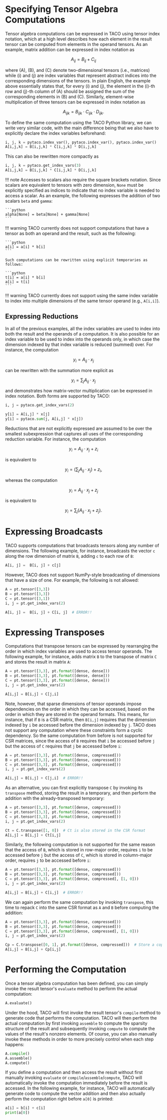 # Specifying Tensor Algebra Computations

Tensor algebra computations can be expressed in TACO using tensor index
notation, which at a high level describes how each element in the result tensor
can be computed from elements in the operand tensors. As an example, matrix
addition can be expressed in index notation as 

$$A_{ij} = B_{ij} + C_{ij}$$

where \(A\), \(B\), and \(C\) denote two-dimensional tensors (i.e., matrices)
while \(i\) and \(j\) are index variables that represent abstract indices into
the corresponding dimensions of the tensors.  In plain English, the example
above essentially states that, for every \(i\) and \(j\), the element in the
\(i\)-th row and \(j\)-th column of \(A\) should be assigned the sum of the
corresponding elements in \(B\) and \(C\). Similarly, element-wise
multiplication of three tensors can be expressed in index notation as 

$$A_{ijk} = B_{ijk} \cdot C_{ijk} \cdot D_{ijk}.$$

To define the same computation using the TACO Python library, we can write very
similar code, with the main difference being that we also have to explicitly
declare the index variables beforehand:

```python
i, j, k = pytaco.index_var(), pytaco.index_var(), pytaco.index_var()
A[i,j,k] = B[i,j,k] * C[i,j,k] * D[i,j,k]
```

This can also be rewritten more compactly as

```python
i, j, k = pytaco.get_index_vars(3)
A[i,j,k] = B[i,j,k] * C[i,j,k] * D[i,j,k]
```

!!! note
    Accesses to scalars also require the square brackets notation.  Since
    scalars are equivalent to tensors with zero dimension, `None` must be
    explicitly specified as indices to indicate that no index variable is
    needed to access a scalar.  As an example, the following expresses the
    addition of two scalars `beta` and `gamma`:

    ```python
    alpha[None] = beta[None] + gamma[None]
    ```

!!! warning
    TACO currently does not support computations that have a tensor as both an 
    operand and the result, such as the following:

    ```python
    a[i] = a[i] * b[i]
    ```

    Such computations can be rewritten using explicit temporaries as follows:

    ```python
    t[i] = a[i] * b[i]
    a[i] = t[i]
    ```

!!! warning
    TACO currently does not support using the same index variable to index into 
    multiple dimensions of the same tensor operand (e.g., `A[i,i]`).

## Expressing Reductions

In all of the previous examples, all the index variables are used to index into
both the result and the operands of a computation.  It is also possible for
an index variable to be used to index into the operands only, in which case the
dimension indexed by that index variable is reduced (summed) over. For 
instance, the computation 

$$y_{i} = A_{ij} \cdot x_{j}$$

can be rewritten with the summation more explicit as 

$$y_{i} = \sum_{j} A_{ij} \cdot x_j$$ 

and demonstrates how matrix-vector multiplication can be expressed in index
notation.  Both forms are supported by TACO:

```python
i, j = pytaco.get_index_vars(2)

y[i] = A[i,j] * x[j]
y[i] = pytaco.sum(j, A[i,j] * x[j])
```

Reductions that are not explicitly expressed are assumed to be over the
smallest subexpression that captures all uses of the corresponding reduction
variable. For instance, the computation 

$$y_{i} = A_{ij} \cdot x_{j} + z_{i}$$

is equivalent to 

$$y_i = \big(\sum_{j} A_{ij} \cdot x_j\big) + z_i,$$

whereas the computation 

$$y_{i} = A_{ij} \cdot x_{j} + z_{j}$$

is equivalent to 

$$y_i = \sum_{j} \big(A_{ij} \cdot x_j + z_j\big).$$

# Expressing Broadcasts

TACO supports computations that broadcasts tensors along any number of
dimensions.  The following example, for instance, broadcasts the vector `c` 
along the row dimension of matrix `B`, adding `c` to each row of `B`:

```python
A[i, j] =  B[i, j] + c[j]
```

However, TACO does not support NumPy-style broadcasting of dimensions that have 
a size of one.  For example, the following is not allowed:

```python
A = pt.tensor([3,3])
B = pt.tensor([3,3])
C = pt.tensor([3,1])
i, j = pt.get_index_vars(2)

A[i, j] =  B[i, j] + C[i, j]  # ERROR!!
```

# Expressing Transposes

Computations that transpose tensors can be expressed by rearranging the order 
in which index variables are used to access tensor operands.  The following
example, for instance, adds matrix `B` to the transpose of matrix `C` and
stores the result in matrix `A`:

```python
A = pt.tensor([3,3], pt.format([dense, dense]))
B = pt.tensor([3,3], pt.format([dense, dense]))
C = pt.tensor([3,3], pt.format([dense, dense]))
i, j = pt.get_index_vars(2)

A[i,j] = B[i,j] + C[j,i]
```

Note, however, that sparse dimensions of tensor operands impose dependencies on
the order in which they can be accessed, based on the order in which they are
stored in the operand formats.  This means, for instance, that if `B` is a CSR
matrix, then `B[i,j]` requires that the dimension indexed by `i` be accessed
before the dimension indexed by `j`.  TACO does not support any computation
where these constraints form a cyclic dependency.  So the same computation from
before is not supported for CSR matrices, since the access of `B` requires that
`i` be accessed before `j` but the access of `C` requires that `j` be accessed
before `i`:

```python
A = pt.tensor([3,3], pt.format([dense, compressed]))
B = pt.tensor([3,3], pt.format([dense, compressed]))
C = pt.tensor([3,3], pt.format([dense, compressed]))
i, j = pt.get_index_vars(2)

A[i,j] = B[i,j] + C[j,i]  # ERROR!!
```

As an alternative, you can first explicitly transpose `C` by invoking its
`transpose` method, storing the result in a temporary, and then perform the
addition with the already-transposed temporary:

```python
A = pt.tensor([3,3], pt.format([dense, compressed]))
B = pt.tensor([3,3], pt.format([dense, compressed]))
C = pt.tensor([3,3], pt.format([dense, compressed]))
i, j = pt.get_index_vars(2)

Ct = C.transpose([1, 0])  # Ct is also stored in the CSR format
A[i,j] = B[i,j] + Ct[i,j]
```

Similarly, the following computation is not supported for the same reason that
the access of `B`, which is stored in row-major order, requires `i` to be
accessed before `j` but the access of `C`, which is stored in column-major
order, requires `j` to be accessed before `i`:

```python
A = pt.tensor([3,3], pt.format([dense, compressed]))
B = pt.tensor([3,3], pt.format([dense, compressed]))
C = pt.tensor([3,3], pt.format([dense, compressed], [1, 0]))
i, j = pt.get_index_vars(2)

A[i,j] = B[i,j] + C[i,j]  # ERROR!!
```

We can again perform the same computation by invoking `transpose`, this time to
repack `C` into the same CSR format as `A` and `B` before computing the 
addition:

```python
A = pt.tensor([3,3], pt.format([dense, compressed]))
B = pt.tensor([3,3], pt.format([dense, compressed]))
C = pt.tensor([3,3], pt.format([dense, compressed], [1, 0]))
i, j = pt.get_index_vars(2)

Cp = C.transpose([0, 1], pt.format([dense, compressed]))  # Store a copy of C in the CSR format
A[i,j] = B[i,j] + Cp[i,j]
```

# Performing the Computation

Once a tensor algebra computation has been defined, you can simply invoke the
result tensor's `evaluate` method to perform the actual computation:

```python
A.evaluate()
```

Under the hood, TACO will first invoke the result tensor's `compile`
method to generate code that performs the computation.  TACO will then perform 
the actual computation by first invoking `assemble` to compute the sparsity 
structure of the result and subsequently invoking `compute` to compute the 
values of the result's nonzero elements.  Of course, you can also manually 
invoke these methods in order to more precisely control when each step happens:

```python
A.compile()
A.assemble()
A.compute()
```

If you define a computation and then access the result without first manually
invoking `evaluate` or `compile`/`assemble`/`compute`, TACO will automatically
invoke the computation immediately before the result is accessed.  In the
following example, for instance, TACO will automatically generate code to
compute the vector addition and then also actually perform the computation
right before `a[0]` is printed:

```python
a[i] = b[i] + c[i]
print(a[0])
```
